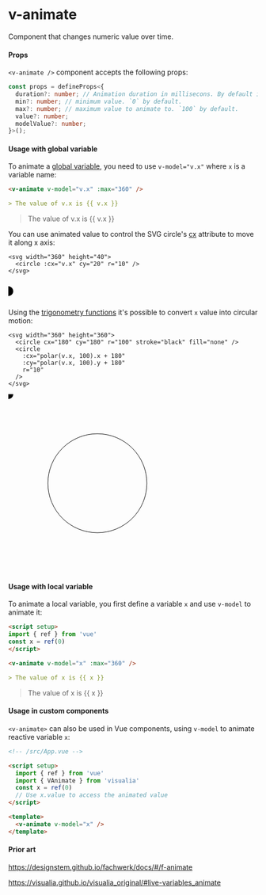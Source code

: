 # v-animate

Component that changes numeric value over time.

#### Props

`<v-animate />` component accepts the following props:

```ts
const props = defineProps<{
  duration?: number; // Animation duration in millisecons. By default it's 5000 milliseconds / 5 seconds.
  min?: number; // minimum value. `0` by default.
  max?: number; // maximum value to animate to. `100` by default.
  value?: number;
  modelValue?: number;
}>();
```

#### Usage with global variable

To animate a [global variable](/utils/variables), you need to use `v-model="v.x"` where `x` is a variable name:

```md
<v-animate v-model="v.x" :max="360" />

> The value of v.x is {{ v.x }}
```

<v-animate v-model="v.x" :max="360" />

> The value of v.x is {{ v.x }}

You can use animated value to control the SVG circle's [cx](https://developer.mozilla.org/en-US/docs/Web/SVG/Attribute/cx) attribute to move it along x axis:

```md{2}
<svg width="360" height="40">
  <circle :cx="v.x" cy="20" r="10" />
</svg>
```

<svg width="360" height="40">
  <circle :cx="v.x" cy="20" r="10" />
</svg>

Using the [trigonometry functions](/utils/trig) it's possible to convert `x` value into circular motion:

```md{4,5}
<svg width="360" height="360">
  <circle cx="180" cy="180" r="100" stroke="black" fill="none" />
  <circle
    :cx="polar(v.x, 100).x + 180"
    :cy="polar(v.x, 100).y + 180"
    r="10"
  />
</svg>
```

<svg width="360" height="360">
  <circle cx="180" cy="180" r="100" stroke="black" fill="none" /> 
  <circle
    :cx="polar(x, 100).x + 180"
    :cy="polar(x, 100).y + 180"
    r="10"
  />
</svg>

#### Usage with local variable

To animate a local variable, you first define a variable `x` and use `v-model` to animate it:

```md
<script setup>
import { ref } from 'vue'
const x = ref(0)
</script>

<v-animate v-model="x" :max="360" />

> The value of x is {{ x }}
```

<script setup>
import { ref } from 'vue'
const x = ref(0)
</script>

<v-animate v-model="x" :max="360" />

> The value of x is {{ x }}

#### Usage in custom components

`<v-animate>` can also be used in Vue components, using `v-model` to animate reactive variable `x`:

```md
<!-- /src/App.vue -->

<script setup>
  import { ref } from 'vue'
  import { VAnimate } from 'visualia'
  const x = ref(0)
  // Use x.value to access the animated value
</script>

<template>
  <v-animate v-model="x" />
</template>
```

#### Prior art

https://designstem.github.io/fachwerk/docs/#/f-animate

https://visualia.github.io/visualia_original/#live-variables_animate

